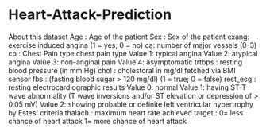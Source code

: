 # Heart-Attack-Prediction
About this dataset Age : Age of the patient  Sex : Sex of the patient  exang: exercise induced angina (1 = yes; 0 = no)  ca: number of major vessels (0-3)  cp : Chest Pain type chest pain type  Value 1: typical angina Value 2: atypical angina Value 3: non-anginal pain Value 4: asymptomatic trtbps : resting blood pressure (in mm Hg)  chol : cholestoral in mg/dl fetched via BMI sensor  fbs : (fasting blood sugar > 120 mg/dl) (1 = true; 0 = false)  rest_ecg : resting electrocardiographic results  Value 0: normal Value 1: having ST-T wave abnormality (T wave inversions and/or ST elevation or depression of > 0.05 mV) Value 2: showing probable or definite left ventricular hypertrophy by Estes' criteria thalach : maximum heart rate achieved  target : 0= less chance of heart attack 1= more chance of heart attack
